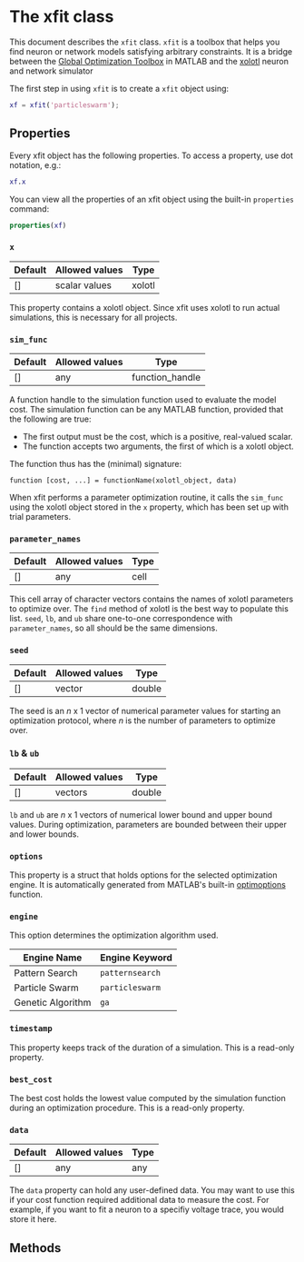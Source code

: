 # The xfit class



This document describes the `xfit` class. `xfit` is a toolbox that helps you find neuron or network models satisfying arbitrary constraints. It is a bridge 
between the [Global Optimization Toolbox](https://www.mathworks.com/products/global-optimization.html) in MATLAB and the [xolotl](https://go.brandeis.edu/xolotl) neuron and network simulator 

The first step in using `xfit` is to create a `xfit` object using:

```matlab
xf = xfit('particleswarm');
```

## Properties

Every xfit object has the following properties.
To access a property, use dot notation, e.g.:

```matlab
xf.x
```

You can view all the properties of an xfit object
using the built-in `properties` command:

```matlab
properties(xf)
```

### `x`

| Default | Allowed values | Type |
| ------- | ----- | ----- |
| []  |    scalar values | xolotl | 

This property contains a xolotl object. Since xfit uses
xolotl to run actual simulations, this is necessary for all projects. 

### `sim_func`

| Default | Allowed values | Type |
| ------- | ----- | ----- |
| []  |    any | function_handle | 

A function handle to the simulation function used to evaluate the model cost.
The simulation function can be any MATLAB function,
provided that the following are true:

* The first output must be the cost, which is a positive, real-valued scalar.
* The function accepts two arguments, the first of which is a xolotl object.

The function thus has the (minimal) signature:

```
function [cost, ...] = functionName(xolotl_object, data)
```

When xfit performs a parameter optimization routine,
it calls the `sim_func` using the xolotl object stored in the `x` property, which has been set up with trial parameters.

### `parameter_names`

| Default | Allowed values | Type |
| ------- | ----- | ----- |
| []  |    any | cell | 

This cell array of character vectors contains the names of xolotl parameters to optimize over.
The `find` method of xolotl is the best way to populate this list.
`seed`, `lb`, and `ub` share one-to-one correspondence with `parameter_names`, so all should be the same dimensions.

### `seed`

| Default | Allowed values | Type |
| ------- | ----- | ----- |
| []  |    vector | double | 

The seed is an $n$ x 1 vector of numerical parameter values
for starting an optimization protocol,
where $n$ is the number of parameters to optimize over.

### `lb` & `ub`

| Default | Allowed values | Type |
| ------- | ----- | ----- |
| []  |    vectors | double | 

`lb` and `ub` are $n$ x 1 vectors of numerical lower bound and upper bound values. During optimization, parameters are bounded between their upper and lower bounds.

### `options`



This property is a struct that holds options for the selected optimization engine. It is automatically generated from MATLAB's built-in [optimoptions](https://www.mathworks.com/help/optim/ug/optimization-options-reference.html) function.


### `engine`

This option determines the optimization algorithm used.

| Engine Name | Engine Keyword |
| ----------- | -------------- |
| Pattern Search | `patternsearch` |
| Particle Swarm | `particleswarm` |
| Genetic Algorithm | `ga` |

### `timestamp`
This property keeps track of the duration of a simulation. This is a read-only property. 

### `best_cost`


The best cost holds the lowest value computed by the simulation function during an optimization procedure. This is a read-only property. 

### `data`

| Default | Allowed values | Type |
| ------- | ----- | ----- |
| []  |    any | any | 

The `data` property can hold any user-defined data. You may want to use this if your cost function required additional data to measure the cost. For example, if you want to fit a neuron to a specifiy voltage trace, you would store it here. 


## Methods